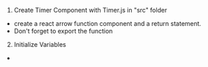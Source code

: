 1. Create Timer Component with Timer.js in "src" folder
 - create a react arrow function component and a return statement. 
 - Don't forget to export the function

 2. Initialize Variables
 - 